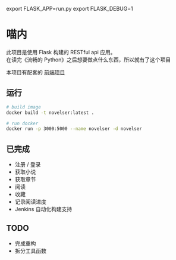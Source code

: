 export FLASK_APP=run.py
export FLASK_DEBUG=1

# 喵内

此项目是使用 Flask 构建的 RESTful api 应用。<br/>
在读完《流畅的 Python》之后想要做点什么东西，所以就有了这个项目<br/>

本项目有配套的 [前端项目](https://github.com/ShroXd/bebop-web)

## 运行

``` bash
# build image
docker build -t novelser:latest .

# run docker
docker run -p 3000:5000 --name novelser -d novelser
```

## 已完成
- 注册 / 登录
- 获取小说
- 获取章节
- 阅读
- 收藏
- 记录阅读进度
- Jenkins 自动化构建支持

## TODO
- 完成重构
- 拆分工具函数
